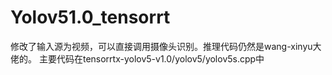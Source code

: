 # Yolov51.0_tensorrt
修改了输入源为视频，可以直接调用摄像头识别。推理代码仍然是wang-xinyu大佬的。
主要代码在tensorrtx-yolov5-v1.0/yolov5/yolov5s.cpp中
